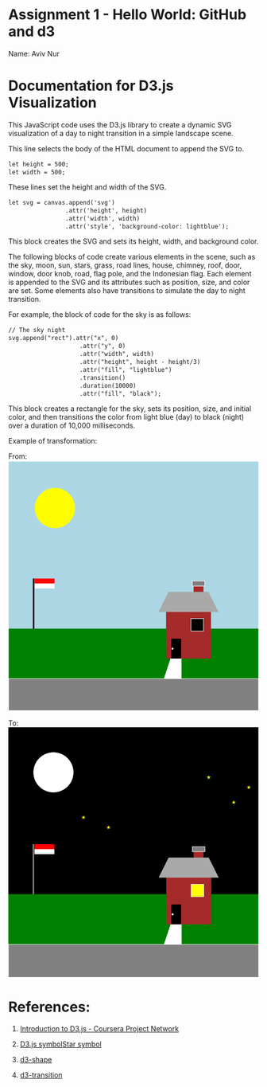 Assignment 1 - Hello World: GitHub and d3  
===
Name: Aviv Nur
# Documentation for D3.js Visualization

This JavaScript code uses the D3.js library to create a dynamic SVG visualization of a day to night transition in a simple landscape scene.

This line selects the body of the HTML document to append the SVG to.

```
let height = 500;
let width = 500;
```

These lines set the height and width of the SVG.
```
let svg = canvas.append('svg')
                .attr('height', height)
                .attr('width', width)
                .attr('style', 'background-color: lightblue');
```
This block creates the SVG and sets its height, width, and background color.

The following blocks of code create various elements in the scene, such as the sky, moon, sun, stars, grass, road lines, house, chimney, roof, door, window, door knob, road, flag pole, and the Indonesian flag. Each element is appended to the SVG and its attributes such as position, size, and color are set. Some elements also have transitions to simulate the day to night transition.

For example, the block of code for the sky is as follows:
```
// The sky night
svg.append("rect").attr("x", 0)
                    .attr("y", 0)
                    .attr("width", width)
                    .attr("height", height - height/3)
                    .attr("fill", "lightblue")
                    .transition()
                    .duration(10000)
                    .attr("fill", "black");
```

This block creates a rectangle for the sky, sets its position, size, and initial color, and then transitions the color from light blue (day) to black (night) over a duration of 10,000 milliseconds.

Example of transformation:

From:
![](images\noon.png)

To:
![](images\night.png)

# References:

1. [Introduction to D3.js - Coursera Project Network](https://www.coursera.org/programs/tech-ready-louisiana-oewez/projects/introduction-to-d3-js)

2. [D3.js symbolStar symbol](https://www.geeksforgeeks.org/d3-js-symbolstar-symbol/)

3. [d3-shape](https://d3js.org/d3-shape)

4. [d3-transition](https://d3js.org/d3-transition)